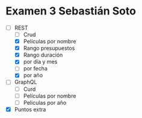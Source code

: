 # Examen 3 Sebastián Soto

- [ ] REST
  - [ ] Crud
  - [x] Películas por nombre
  - [x] Rango presupuestos
  - [x] Rango duración
  - [x] por día y mes
  - [ ] por fecha
  - [x] por año
- [ ] GraphQL
  - [ ] Curd
  - [ ] Películas por nombre
  - [ ] Peliculas por año
- [x] Puntos extra
